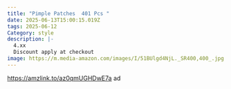 ```yaml
---
title: "Pimple Patches  401 Pcs "
date: 2025-06-13T15:00:15.019Z
tags: 2025-06-12
Category: style
description: |-
  4.xx
  Discount apply at checkout 
image: https://m.media-amazon.com/images/I/51BUlgd4NjL._SR400,400_.jpg
---
```

https://amzlink.to/az0qmUGHDwE7a    ad